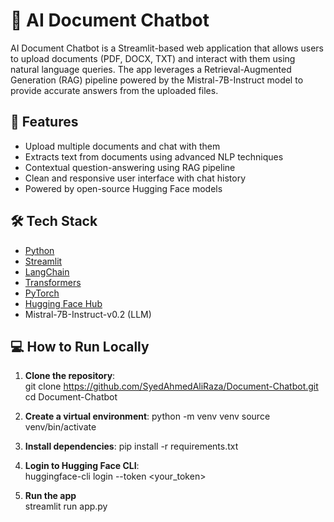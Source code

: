 # 📄 AI Document Chatbot

AI Document Chatbot is a Streamlit-based web application that allows users to upload documents (PDF, DOCX, TXT) and interact with them using natural language queries. The app leverages a Retrieval-Augmented Generation (RAG) pipeline powered by the Mistral-7B-Instruct model to provide accurate answers from the uploaded files.

## 🚀 Features

- Upload multiple documents and chat with them
- Extracts text from documents using advanced NLP techniques
- Contextual question-answering using RAG pipeline
- Clean and responsive user interface with chat history
- Powered by open-source Hugging Face models

## 🛠️ Tech Stack

- [Python](https://www.python.org/)
- [Streamlit](https://streamlit.io/)
- [LangChain](https://www.langchain.com/)
- [Transformers](https://huggingface.co/docs/transformers/)
- [PyTorch](https://pytorch.org/)
- [Hugging Face Hub](https://huggingface.co/)
- Mistral-7B-Instruct-v0.2 (LLM)

## 💻 How to Run Locally

1. **Clone the repository**:<br>
   git clone https://github.com/SyedAhmedAliRaza/Document-Chatbot.git<br>
   cd Document-Chatbot

2. **Create a virtual environment**:
   python -m venv venv
   source venv/bin/activate
          
3. **Install dependencies**:
   pip install -r requirements.txt

 4. **Login to Hugging Face CLI**:  
    huggingface-cli login --token <your_token>

 5. **Run the app**   
    streamlit run app.py



